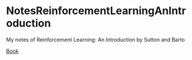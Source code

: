 # NotesReinforcementLearningAnIntroduction
My notes of Reinforcement Learning: An Introduction by Sutton and Barto

[Book](http://incompleteideas.net/book/bookdraft2018jan1.pdf)
